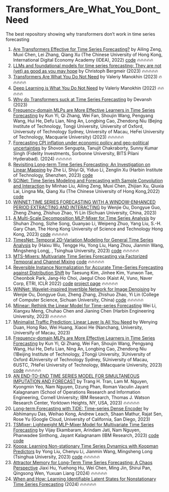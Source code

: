 # Transformers_Are_What_You_Dont_Need
The best repository showing why transformers don’t work in time series forecasting 

1. [Are Transformers Effective for Time Series Forecasting?](https://arxiv.org/abs/2205.13504) by Ailing Zeng, Muxi Chen, Lei Zhang, Qiang Xu (The Chinese University of Hong Kong, International Digital Economy Academy (IDEA), 2022) [code](https://github.com/cure-lab/LTSF-Linear) 🔥🔥🔥🔥🔥
2.  [LLMs and foundational models for time series forecasting: They are not (yet) as good as you may hope](https://www.linkedin.com/pulse/llms-foundational-models-time-series-forecasting-yet-good-bergmeir-bprwf) by Christoph Bergmeir (2023) 🔥🔥🔥🔥🔥
3.   [Transformers Are What You Do Not Need](https://medium.com/@valeman/transformers-are-what-you-do-not-need-cf16a4c13ab7) by Valeriy Manokhin (2023) 🔥🔥🔥🔥🔥
4.   [Deep Learning is What You Do Not Need](https://medium.com/@valeman/-86655805a676) by Valeriy Manokhin (2022) 🔥🔥🔥🔥🔥
5. [Why do Transformers suck at Time Series Forecasting](https://machine-learning-made-simple.medium.com/why-do-transformers-suck-at-time-series-forecasting-46ae3a4d6b11) by Devansh (2023)
6. [Frequency-domain MLPs are More Effective Learners in Time Series Forecasting](https://arxiv.org/abs/2311.06184) by Kun Yi, Qi Zhang, Wei Fan, Shoujin Wang, Pengyang Wang, Hui He, Defu Lian, Ning An, Longbing Cao, Zhendong Niu (Bejing Institute of Technology, Tongji University, University of Oxford, Universuty of Technology Sydney, University of Macau, HeFei University of Technology, Macquarie University) (2023) 🔥🔥🔥🔥🔥
7. [Forecasting CPI inflation under economic policy and geo-political uncertainties](https://arxiv.org/abs/2401.00249) by Shovon Sengupta, Tanujit Chakraborty, Sunny Kumar Singh (Fidelity Investments, Sorbonne University, BITS Pilani Hyderabad). (2024) 🔥🔥🔥🔥🔥
8. [Revisiting Long-term Time Series Forecasting: An Investigation on Linear Mapping](https://arxiv.org/abs/2305.10721) by Zhe Li, Shiyi Qi, Yiduo Li, Zenglin Xu (Harbin Institute of Technology, Shenzhen, 2023) [code](https://github.com/plumprc/RTSF)
9. [SCINet: Time Series Modeling and Forecasting with Sample Convolution and Interaction](https://arxiv.org/abs/2106.09305) by Minhao Liu, Ailing Zeng, Muxi Chen, Zhijian Xu, Qiuxia Lai, Lingna Ma, Qiang Xu (The Chinese University of Hong Kong,2022) [code](https://github.com/cure-lab/SCINet)
10. [WINNET:TIME SERIES FORECASTING WITH A WINDOW-ENHANCED PERIOD EXTRACTING AND INTERACTING](https://arxiv.org/pdf/2311.00214.pdf) by Wenjie Ou, Dongyue Guo, Zheng Zhang, Zhishuo Zhao, Yi Lin (Sichuan University, China, 2023)
11. [A Multi-Scale Decomposition MLP-Mixer for Time Series Analysis](https://arxiv.org/abs/2310.11959) by Shuhan Zhong, Sizhe Song, Guanyao Li, Weipeng Zhuo, Yang Liu, S.-H. Gary Chan, The Hong Kong University of Science and Technology
Hong Kong, 2023) [code](https://github.com/zshhans/MSD-Mixer) 🔥🔥🔥🔥🔥
15. [TimesNet: Temporal 2D-Variation Modeling for General Time Series Analysis](https://arxiv.org/abs/2210.02186) by (Haixu Wu, Tengge Hu, Yong Liu, Hang Zhou, Jianmin Wang, Mingsheng Longj, , Tsinghua University, 2023) [code](https://github.com/thuml/TimesNet) 🔥🔥🔥🔥🔥
16. [MTS-Mixers: Multivariate Time Series Forecasting via Factorized Temporal and Channel Mixing](https://arxiv.org/abs/2302.04501) [code](https://github.com/plumprc/MTS-Mixers) 🔥🔥🔥🔥🔥
17. [Reversible Instance Normalization for Accurate Time-Series Forecasting against Distribution Shift](https://openreview.net/forum?id=cGDAkQo1C0p) by Taesung Kim, Jinhee Kim, Yunwon Tae, Cheonbok Park, Jang-Ho Choi, Jaegul Choo (Kaist AI, Vuno, Naver Corp, ETRI, ICLR 2022) [code](https://github.com/ts-kim/RevIN) [project page](https://seharanul17.github.io/RevIN/) 🔥🔥🔥🔥🔥
18. [WINNet: Wavelet-inspired Invertible Network for Image Denoising](https://arxiv.org/abs/2311.00214) by 
Wenjie Ou, Dongyue Guo, Zheng Zhang, Zhishuo Zhao, Yi Lin (College of Computer Science, Sichuan University, China) [code](https://github.com/jjhuangcs/WINNet) 🔥🔥🔥🔥🔥
19. [Mlinear: Rethink the Linear Model for Time-series Forecasting](https://arxiv.org/abs/2305.04800) Wei Li, Xiangxu Meng, Chuhao Chen and Jianing Chen (Harbin Engineering University, 2023) 🔥🔥🔥🔥🔥
20. [Minimalist Traffic Prediction: Linear Layer Is All You Need](https://arxiv.org/abs/2308.10276) by Wenying Duan, Hong Rao, Wei Huang, Xiaoxi He (Nanchang, University, Universify of Macau, 2023)
21. [Frequency-domain MLPs are More Effective Learners in Time Series Forecasting](https://arxiv.org/abs/2311.06184) by Kun Yi, Qi Zhang, Wei Fan, Shoujin Wang, Pengyang Wang, Hui He, Defu Lian, Ning An, Longbing Cao, Zhendong Niu (1Beijing Institute of Technology, 2Tongji University, 3University of Oxford 4University of Technology Sydney, 5University of Macau, 6USTC, 7HeFei University of Technology, 8Macquarie University, 2023) [code](https://github.com/aikunyi/FreTS) 🔥🔥🔥🔥🔥
22. [AN END-TO-END TIME SERIES MODEL FOR SIMULTANEOUS IMPUTATION AND FORECAST](https://arxiv.org/abs/2306.00778) by Trang H. Tran, Lam M. Nguyen, Kyongmin Yeo, Nam Nguyen, Dzung Phan, Roman Vaculin Jayant Kalagnanam (School of Operations Research and Information Engineering, Cornell University; IBM Research, Thomas J. Watson Research Center, Yorktown Heights, NY, USA, 2023) 🔥🔥🔥🔥🔥
23. [Long-term Forecasting with TiDE: Time-series Dense Encoder](https://arxiv.org/abs/2304.08424) by Abhimanyu Das, Weihao Kong, Andrew Leach, Shaan Mathur, Rajat Sen, Rose Yu (Google Cloud, University of California, San Diego, 2023)
24. [TSMixer: Lightweight MLP-Mixer Model for Multivariate Time Series Forecasting](https://arxiv.org/abs/2306.09364) by Vijay Ekambaram, Arindam Jati, Nam Nguyen, Phanwadee Sinthong, Jayant Kalagnanam (IBM Research, 2023) [code](https://huggingface.co/docs/transformers/main/en/model_doc/patchtsmixer) [code](https://github.com/IBM/tsfm/blob/main/wiki.md)
25. [Koopa: Learning Non-stationary Time Series Dynamics with Koopman Predictors](https://arxiv.org/abs/2305.18803) by Yong Liu, Chenyu Li, Jianmin Wang, Mingsheng Long (Tsinghua University, 2023) [code](https://github.com/thuml/Time-Series-Library/blob/main/models/Koopa.py) 🔥🔥🔥🔥🔥
26. [Attractor Memory for Long-Term Time Series Forecasting: A Chaos Perspective](https://arxiv.org/abs/2402.11463) Jiaxi Hu, Yuehong Hu, Wei Chen, Ming Jin, Shirui Pan, Qingsong Wen, Yuxuan Liang (2024) 🔥🔥🔥🔥🔥
27. [When and How: Learning Identifiable Latent States for Nonstationary Time Series Forecasting](https://arxiv.org/abs/2402.12767) (2024) 🔥🔥🔥🔥🔥

